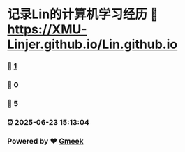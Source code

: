 # 记录Lin的计算机学习经历 :link: https://XMU-Linjer.github.io/Lin.github.io 
### :page_facing_up: [1](https://XMU-Linjer.github.io/Lin.github.io/tag.html) 
### :speech_balloon: 0 
### :hibiscus: 5 
### :alarm_clock: 2025-06-23 15:13:04 
### Powered by :heart: [Gmeek](https://github.com/Meekdai/Gmeek)
